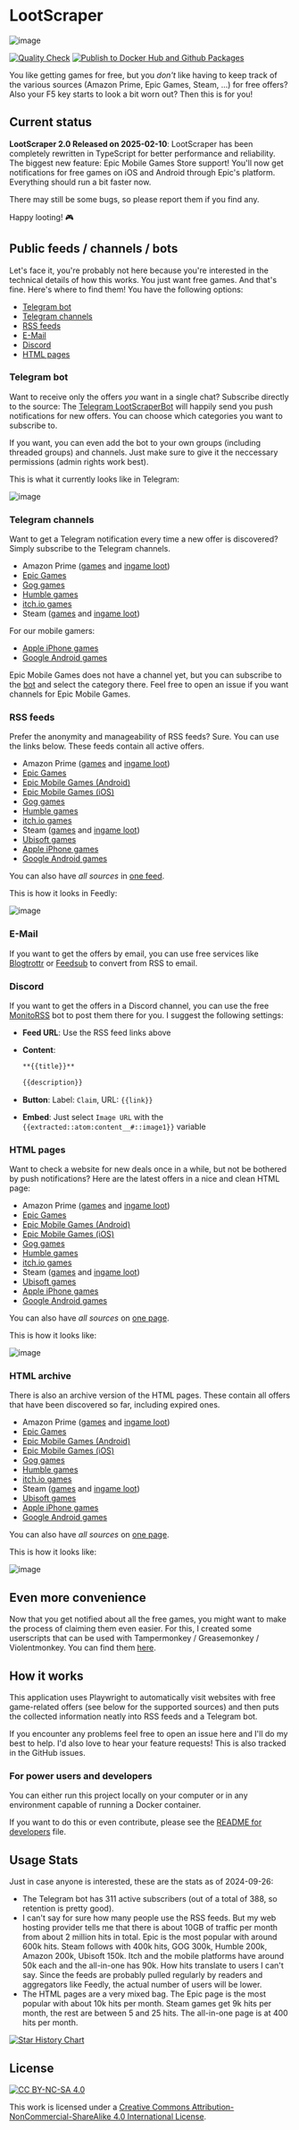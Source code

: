 # LootScraper

![image](images/ls_2880x1024.png)

[![Quality Check](https://github.com/eikowagenknecht/lootscraper/actions/workflows/quality-check.yml/badge.svg)](https://github.com/eikowagenknecht/lootscraper/actions/workflows/quality-check.yml)
[![Publish to Docker Hub and Github Packages](https://github.com/eikowagenknecht/lootscraper/actions/workflows/publish-docker.yml/badge.svg)](https://github.com/eikowagenknecht/lootscraper/actions/workflows/publish-docker.yml)

You like getting games for free, but you *don't* like having to keep track of the various sources (Amazon Prime, Epic Games, Steam, ...) for free offers?
Also your F5 key starts to look a bit worn out?
Then this is for you!

## Current status

**LootScraper 2.0 Released on 2025-02-10**: LootScraper has been completely rewritten in TypeScript for better performance and reliability. The biggest new feature: Epic Mobile Games Store support! You'll now get notifications for free games on iOS and Android through Epic's platform. Everything should run a bit faster now.

There may still be some bugs, so please report them if you find any.

Happy looting! 🎮

## Public feeds / channels / bots

Let's face it, you're probably not here because you're interested in the technical details of how this works.
You just want free games.
And that's fine.
Here's where to find them!
You have the following options:

- [Telegram bot](#telegram-bot)
- [Telegram channels](#telegram-channels)
- [RSS feeds](#rss-feeds)
- [E-Mail](#e-mail)
- [Discord](#discord)
- [HTML pages](#html-pages)

### Telegram bot

Want to receive only the offers *you* want in a single chat?
Subscribe directly to the source:
The [Telegram LootScraperBot](https://t.me/LootScraperBot) will happily send you push notifications for new offers.
You can choose which categories you want to subscribe to.

If you want, you can even add the bot to your own groups (including threaded groups) and channels.
Just make sure to give it the neccessary permissions (admin rights work best).

This is what it currently looks like in Telegram:

![image](https://user-images.githubusercontent.com/1475672/166058823-98e2beb9-7eb5-403d-94c7-7e17966fe9b7.png)

### Telegram channels

Want to get a Telegram notification every time a new offer is discovered?
Simply subscribe to the Telegram channels.

- Amazon Prime ([games](https://t.me/free_amazon_games_ls) and [ingame loot](https://t.me/free_amazon_loot_ls))
- [Epic Games](https://t.me/free_epic_games_ls)
- [Gog games](https://t.me/free_gog_games_ls)
- [Humble games](https://t.me/free_humble_games_ls)
- [itch.io games](https://t.me/free_itch_games_ls)
- Steam ([games](https://t.me/free_steam_games_ls) and [ingame loot](https://t.me/+ENZ8x3Ec1dwxMThi))

For our mobile gamers:

- [Apple iPhone games](https://t.me/+SOF7VjGTGPw1OTAy)
- [Google Android games](https://t.me/+Vma9PScf1uY3M2Uy)

Epic Mobile Games does not have a channel yet, but you can subscribe to the [bot](https://t.me/LootScraperBot) and select the category there.
Feel free to open an issue if you want channels for Epic Mobile Games.

### RSS feeds

Prefer the anonymity and manageability of RSS feeds?
Sure.
You can use the links below.
These feeds contain all active offers.

- Amazon Prime ([games](https://feed.phenx.de/lootscraper_amazon_game.xml) and [ingame loot](https://feed.phenx.de/lootscraper_amazon_loot.xml))
- [Epic Games](https://feed.phenx.de/lootscraper_epic_game.xml)
- [Epic Mobile Games (Android)](https://feed.phenx.de/lootscraper_epic_game_android.xml)
- [Epic Mobile Games (iOS)](https://feed.phenx.de/lootscraper_epic_game_ios.xml)
- [Gog games](https://feed.phenx.de/lootscraper_gog_game.xml)
- [Humble games](https://feed.phenx.de/lootscraper_humble_game.xml)
- [itch.io games](https://feed.phenx.de/lootscraper_itch_game.xml)
- Steam ([games](https://feed.phenx.de/lootscraper_steam_game.xml) and [ingame loot](https://feed.phenx.de/lootscraper_steam_loot.xml))
- [Ubisoft games](https://feed.phenx.de/lootscraper_ubisoft_game.xml)
- [Apple iPhone games](https://feed.phenx.de/lootscraper_apple_game.xml)
- [Google Android games](https://feed.phenx.de/lootscraper_google_game.xml)

You can also have *all sources* in [one feed](https://feed.phenx.de/lootscraper.xml).

This is how it looks in Feedly:

![image](https://user-images.githubusercontent.com/1475672/161056100-2fcf005f-19a9-4279-a2d3-5a90855426ff.png)

### E-Mail

If you want to get the offers by email, you can use free services like [Blogtrottr](https://blogtrottr.com/) or [Feedsub](https://feedsub.com/) to convert from RSS to email.

### Discord

If you want to get the offers in a Discord channel, you can use the free [MonitoRSS](https://monitorss.xyz/) bot to post them there for you.
I suggest the following settings:

- **Feed URL**: Use the RSS feed links above
- **Content**:

    ```md
    **{{title}}**

    {{description}}
    ```

- **Button**: Label: `Claim`, URL: `{{link}}`
- **Embed**: Just select `Image URL` with the `{{extracted::atom:content__#::image1}}` variable

### HTML pages

Want to check a website for new deals once in a while, but not be bothered by push notifications?
Here are the latest offers in a nice and clean HTML page:

- Amazon Prime ([games](https://feed.phenx.de/lootscraper_amazon_game.html) and [ingame loot](https://feed.phenx.de/lootscraper_amazon_loot.html))
- [Epic Games](https://feed.phenx.de/lootscraper_epic_game.html)
- [Epic Mobile Games (Android)](https://feed.phenx.de/lootscraper_epic_game_android.html)
- [Epic Mobile Games (iOS)](https://feed.phenx.de/lootscraper_epic_game_ios.html)
- [Gog games](https://feed.phenx.de/lootscraper_gog_game.html)
- [Humble games](https://feed.phenx.de/lootscraper_humble_game.html)
- [itch.io games](https://feed.phenx.de/lootscraper_itch_game.html)
- Steam ([games](https://feed.phenx.de/lootscraper_steam_game.html) and [ingame loot](https://feed.phenx.de/lootscraper_steam_loot.html))
- [Ubisoft games](https://feed.phenx.de/lootscraper_ubisoft_game.html)
- [Apple iPhone games](https://feed.phenx.de/lootscraper_apple_game.html)
- [Google Android games](https://feed.phenx.de/lootscraper_google_game.html)

You can also have *all sources* on [one page](https://feed.phenx.de/lootscraper.html).

This is how it looks like:

![image](https://github.com/eikowagenknecht/lootscraper/assets/1475672/845042a8-372d-4f4e-9d01-d9fdfec77038)

### HTML archive

There is also an archive version of the HTML pages.
These contain all offers that have been discovered so far, including expired ones.

- Amazon Prime ([games](https://feed.phenx.de/lootscraper_amazon_game_all.html) and [ingame loot](https://feed.phenx.de/lootscraper_amazon_loot_all.html))
- [Epic Games](https://feed.phenx.de/lootscraper_epic_game_all.html)
- [Epic Mobile Games (Android)](https://feed.phenx.de/lootscraper_epic_game_android_all.html)
- [Epic Mobile Games (iOS)](https://feed.phenx.de/lootscraper_epic_game_ios_all.html)
- [Gog games](https://feed.phenx.de/lootscraper_gog_game_all.html)
- [Humble games](https://feed.phenx.de/lootscraper_humble_game_all.html)
- [itch.io games](https://feed.phenx.de/lootscraper_itch_game_all.html)
- Steam ([games](https://feed.phenx.de/lootscraper_steam_game_all.html) and [ingame loot](https://feed.phenx.de/lootscraper_steam_loot_all.html))
- [Ubisoft games](https://feed.phenx.de/lootscraper_ubisoft_game_all.html)
- [Apple iPhone games](https://feed.phenx.de/lootscraper_apple_game_all.html)
- [Google Android games](https://feed.phenx.de/lootscraper_google_game_all.html)

You can also have *all sources* on [one page](https://feed.phenx.de/lootscraper_all.html).

This is how it looks like:

![image](https://github.com/eikowagenknecht/lootscraper/assets/1475672/845042a8-372d-4f4e-9d01-d9fdfec77038)

## Even more convenience

Now that you get notified about all the free games, you might want to make the process of claiming them even easier.
For this, I created some userscripts that can be used with Tampermonkey / Greasemonkey / Violentmonkey.
You can find them [here](https://eikowagenknecht.de/posts/userscripts-to-claim-free-games/).

## How it works

This application uses Playwright to automatically visit websites with free game-related offers (see below for the supported sources) and then puts the collected information neatly into RSS feeds and a Telegram bot.

If you encounter any problems feel free to open an issue here and I'll do my best to help.
I'd also love to hear your feature requests!
This is also tracked in the GitHub issues.

### For power users and developers

You can either run this project locally on your computer or in any environment capable of running a Docker container.

If you want to do this or even contribute, please see the [README for developers](README_DEV.md) file.

## Usage Stats

Just in case anyone is interested, these are the stats as of 2024-09-26:

- The Telegram bot has 311 active subscribers (out of a total of 388, so retention is pretty good).
- I can't say for sure how many people use the RSS feeds.
  But my web hosting provider tells me that there is about 10GB of traffic per month from about 2 million hits in total.
  Epic is the most popular with around 600k hits.
  Steam follows with 400k hits, GOG 300k, Humble 200k, Amazon 200k, Ubisoft 150k.
  Itch and the mobile platforms have around 50k each and the all-in-one has 90k.
  How hits translate to users I can't say.
  Since the feeds are probably pulled regularly by readers and aggregators like Feedly, the actual number of users will be lower.
- The HTML pages are a very mixed bag.
  The Epic page is the most popular with about 10k hits per month.
  Steam games get 9k hits per month, the rest are between 5 and 25 hits.
  The all-in-one page is at 400 hits per month.

[![Star History Chart](https://api.star-history.com/svg?repos=eikowagenknecht/lootscraper&type=Date)](https://star-history.com/#eikowagenknecht/lootscraper&Date)

## License

[![CC BY-NC-SA 4.0][cc-by-nc-sa-image]][cc-by-nc-sa]

This work is licensed under a
[Creative Commons Attribution-NonCommercial-ShareAlike 4.0 International License][cc-by-nc-sa].

[cc-by-nc-sa]: http://creativecommons.org/licenses/by-nc-sa/4.0/
[cc-by-nc-sa-image]: https://licensebuttons.net/l/by-nc-sa/4.0/88x31.png
